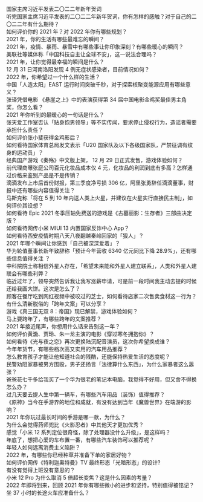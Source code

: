 国家主席习近平发表二〇二二年新年贺词  
听完国家主席习近平发表的二〇二二年新年贺词，你有怎样的感触？对于自己的二〇二二年有什么期待？  
如何评价你的 2021 年？对 2022 年你有哪些规划？  
2021 年，你的生活有哪些最难忘的瞬间？  
2021 年，疫情、暴雨、暴雪中有哪些事让你印象深刻？有哪些暖心的瞬间？  
美联社等媒体称「中国科技自主让全球不安」，这一说法合理吗？  
2021 年，让你觉得最幸福的瞬间是什么？  
12 月 31 日河南洛阳发现 4 例无症状感染者，目前情况如何？  
2022 年，你希望过一个什么样的生活？  
中国「人造太阳」EAST 运行时间突破千秒，对于探索核聚变能源应用有哪些意义？  
张译凭借电影 《悬崖之上》中的表演获得第 34 届中国电影金鸡奖最佳男主角奖，你怎么看？  
2021 年你听到的最暖心的一句话是什么？  
张天爱工作室否认「贴身抱男领导」等不实传闻，要求停止侵权行为，造谣者需要承担什么责任？  
如何评价张小斐获得金鸡影后？  
如何看待国家体育总局发文表示「U20 国家队及以下各级国家队，严禁征调有纹身的运动员」？  
经典国产游戏《秦殇》中文版上架， 12 月 29 日正式发售，游戏体验如何？  
前代理商曝张庭公司百元化妆品成本仅 4 元，化妆品的利润到底有多高？怎样通过价格来鉴别产品是不是传销？  
滴滴发布上市后首份财报，第三季度净亏损 306 亿，阿里张勇辞任滴滴董事，财报中还有哪些内容值得关注？  
马斯克称「将在 5 到 10 年内送人类上火星，并建议在火星实行直接民主制」，如何评价其设想？  
如何看待 Epic 2021 冬季压轴免费送的游戏是《古墓丽影：生存者》三部曲决定版？  
如何看待网传小米 MIUI 13 内置国家反诈中心 App？  
如何看待西安疫情时期八天八夜翻越秦岭回家的「狠人」？  
2021 年哪个瞬间让你感到「自己被深深爱着」？  
华为轮值董事长新年致辞称「预计今年营收 6340 亿元同比下降 28.9%」，还有哪些信息值得关注 ？  
中科院院士称相信外星人存在，「希望未来能和外星人建立联系」，人类和外星人建联会有哪些利弊？  
临近过年了，领导突然告诉我让我写涨薪申请，可是前一段时间我主动去提的时候还给我画大饼。这次是怎么了？  
顾客在餐厅吃到网红视频中被咬过的芝士，如何看待店家二次售卖食材这一行为？  
有什么清新脱俗的「跨年文案」可以分享？  
游戏《真三国无双 8：帝国》现已解禁，游戏体验如何？  
马上要跨年了，有哪些跨年的文案推荐？  
2021 年接近尾声，你想用什么话来告别这一年？  
如何评价黄渤、贾玲、朱一龙主演的电影《穿过寒冬拥抱你》？  
如何看待《光与夜之恋》再次更换陆沉配音演员，这次你希望换成谁？  
今年年货节，有哪些档次高又实用的汽车用品推荐？  
怎么教育孩子才能让他知道社会的残酷，还能保持热爱生活的态度呢？  
民警劝阻家暴被男方围殴，男子还扬言「法律算什么东西」，为什么家暴者这么嚣张？  
爸爸花七千多给我买了一个华为很老的笔记本电脑，我觉得不好用，但又舍不得换怎么办？  
过几天要去提人生中第一辆车，有哪些汽车用品（装饰）值得推荐？  
《原神》当今在手游界的地位和成就，有没有达到当年《魔兽世界》在端游的影响？  
2021 年你玩过最长时间的手游是哪一款，为什么？  
为什么会觉得药师兜比《火影忍者》中其他天才更加优秀？  
感觉「小米 12 系列定位很奇怪，除了处理器没什么升级」，是这样吗？  
年底了，想把心爱的车布置一番，有哪些汽车装饰可以推荐呢？  
年轻人如何远离消费主义陷阱？  
2022 年，有哪些你已经种草并准备下单的家居好物？  
如何评价网传《特利迦奥特曼》TV 最终形态「光暗形态」的设计?  
有没有觉得上班没有意思的？  
小米 12 Pro 为什么取消 5 倍超长变焦？这是什么因素的考量？  
2022 年即将到来，回顾 2021 年你有哪些微小的进步和坚持，特别值得被铭记？  
坐 37 小时的长途火车应准备什么？  
